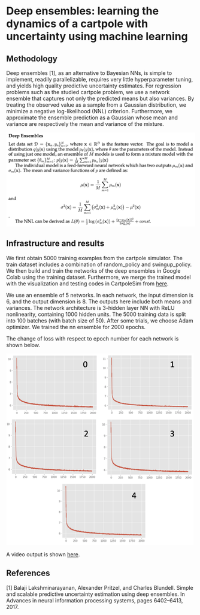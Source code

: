 # Deep ensembles: learning the dynamics of a cartpole with uncertainty using machine learning

## Methodology

Deep ensembles [1], as an alternative to Bayesian NNs, is simple to implement, readily parallelizable, requires very little hyperparameter tuning, and yields high quality predictive uncertainty estimates. For regression problems such as the studied cartpole problem, we use a network ensemble that captures not only the predicted means but also variances. By treating the observed value as a sample from a Gaussian distribution, we minimize a negative log-likelihood (NNL) criterion. Furthermore, we approximate the ensemble prediction as a Gaussian whose mean and variance are respectively the mean and variance of the mixture.

![](Figures/equations_deep_ensembles.png)

## Infrastructure and results

We first obtain 5000 training examples from the cartpole simulator. The train dataset includes a combination of random_policy and swingup_policy. We then build and train the networks of the deep ensembles in Google Colab using the training dataset. Furthermore, we merge the trained model with the visualization and testing codes in CartpoleSim from [here](https://github.com/DanWang1230/AI_based_mobile_robotics/tree/master/Homework%201).

We use an ensemble of 5 networks. In each network, the input dimension is 6, and the output dimension is 8. The outputs here include both means and variances. The network architecture is 3-hidden layer NN with ReLU nonlinearity, containing 1000 hidden units. The 5000 training data is split into 100 batches (with batch size of 50). After some trials, we choose Adam optimizer. We trained the nn ensemble for 2000 epochs.

The change of loss with respect to epoch number for each network is shown below.

![](Figures/Presentation1.png)

A video output is shown [here](https://youtu.be/udZWSJnUNoY).

## References

[1] Balaji Lakshminarayanan, Alexander Pritzel, and Charles Blundell. Simple and scalable predictive uncertainty estimation using deep ensembles. In Advances in neural information processing systems, pages 6402–6413, 2017.